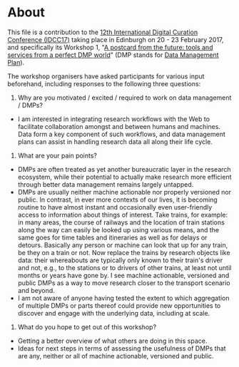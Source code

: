 # About

This file is a contribution to the [12th International Digital Curation Conference (IDCC17)](http://www.dcc.ac.uk/drupal/events/idcc17) taking place in Edinburgh on 20 - 23 February 2017, and specifically its Workshop 1, "[A postcard from the future: tools and services from a perfect DMP world](http://www.dcc.ac.uk/events/idcc17/workshops#workshop1)" (DMP stands for [Data Management Plan](https://en.wikipedia.org/wiki/Data_management_plan)).

The workshop organisers have asked participants for various input beforehand, including responses to the following three questions:

 1. Why are you motivated / excited / required to work on data management / DMPs? 
   - I am interested in integrating research workflows with the Web to facilitate collaboration amongst and between humans and machines. Data form a key component of such workflows, and data management plans can assist in handling research data all along their life cycle.

 1. What are your pain points? 
   - DMPs are often treated as yet another bureaucratic layer in the research ecosystem, while their potential to actually make research more efficient through better data management remains largely untapped.
   - DMPs are usually neither machine actionable nor properly versioned nor public. In contrast, in ever more contexts of our lives, it is becoming routine to have almost instant and occasionally even user-friendly access to information about things of interest. Take trains, for example: in many areas, the course of railways and the location of train stations along the way can easily be looked up using various means, and the same goes for time tables and itineraries as well as for delays or detours. Basically any person or machine can look that up for any train, be they on a train or not. Now replace the trains by research objects like data: their whereabouts are typically only known to their train's driver and not, e.g., to the stations or to drivers of other trains, at least not until months or years have gone by. I see machine actionable, versioned and public DMPs as a way to move research closer to the transport scenario and beyond.
   - I am not aware of anyone having tested the extent to which aggregation of multiple DMPs or parts thereof could provide new opportunities to discover and engage with the underlying data, including at scale.
   
 1. What do you hope to get out of this workshop?
   - Getting a better overview of what others are doing in this space.
   - Ideas for next steps in terms of assessing the usefulness of DMPs that are any, neither or all of machine actionable, versioned and public.
